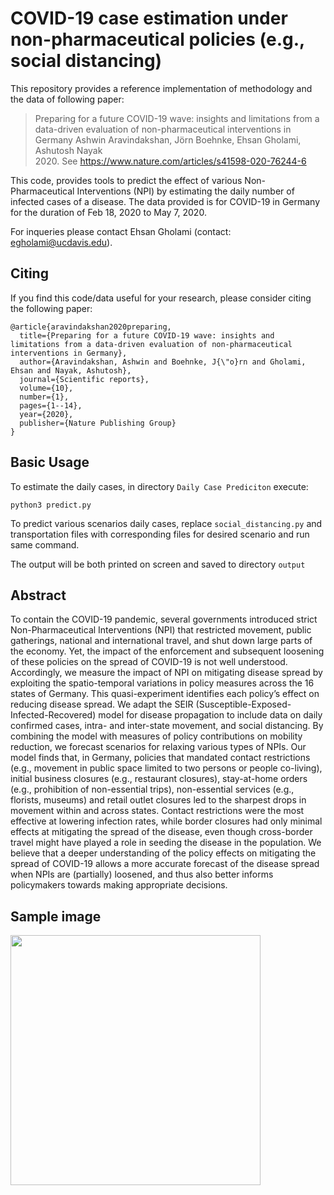 # COVID-19 case estimation under non-pharmaceutical policies (e.g., social distancing)

This repository provides a reference implementation of methodology and the data of following paper:

> Preparing for a future COVID-19 wave: insights and limitations from a data-driven evaluation of non-pharmaceutical interventions in Germany
> Ashwin Aravindakshan, Jörn Boehnke, Ehsan Gholami, Ashutosh Nayak  
> 2020. See https://www.nature.com/articles/s41598-020-76244-6

This code, provides tools to predict the effect of various Non-Pharmaceutical Interventions (NPI) by estimating the daily number of infected cases of a disease. The data provided is for COVID-19 in Germany for the duration of Feb 18, 2020 to May 7, 2020.

For inqueries please contact Ehsan Gholami (contact: egholami@ucdavis.edu).

## Citing

If you find this code/data useful for your research, please consider citing the following paper:

    @article{aravindakshan2020preparing,
      title={Preparing for a future COVID-19 wave: insights and limitations from a data-driven evaluation of non-pharmaceutical interventions in Germany},
      author={Aravindakshan, Ashwin and Boehnke, J{\"o}rn and Gholami, Ehsan and Nayak, Ashutosh},
      journal={Scientific reports},
      volume={10},
      number={1},
      pages={1--14},
      year={2020},
      publisher={Nature Publishing Group}
    }

## Basic Usage

To estimate the daily cases, in directory `Daily Case Prediciton` execute:  

`python3 predict.py`

To predict various scenarios daily cases, replace `social_distancing.py` and transportation files with corresponding files for desired scenario and run same command.
    
The output will be both printed on screen and saved to directory `output`

## Abstract

To contain the COVID-19 pandemic, several governments introduced strict Non-Pharmaceutical Interventions (NPI) that restricted movement, public gatherings, national and international travel, and shut down large parts of the economy. Yet, the impact of the enforcement and subsequent loosening of these policies on the spread of COVID-19 is not well understood. Accordingly, we measure the impact of NPI on mitigating disease spread by exploiting the spatio-temporal variations in policy measures across the 16 states of Germany. This quasi-experiment identifies each policy’s effect on reducing disease spread. We adapt the SEIR (Susceptible-Exposed- Infected-Recovered) model for disease propagation to include data on daily confirmed cases, intra- and inter-state movement, and social distancing. By combining the model with measures of policy contributions on mobility reduction, we forecast scenarios for relaxing various types of NPIs. Our model finds that, in Germany, policies that mandated contact restrictions (e.g., movement in public space limited to two persons or people co-living), initial business closures (e.g., restaurant closures), stay-at-home orders (e.g., prohibition of non-essential trips), non-essential services (e.g., florists, museums) and retail outlet closures led to the sharpest drops in movement within and across states. Contact restrictions were the most effective at lowering infection rates, while border closures had only minimal effects at mitigating the spread of the disease, even though cross-border travel might have played a role in seeding the disease in the population. We believe that a deeper understanding of the policy effects on mitigating the spread of COVID-19 allows a more accurate forecast of the disease spread when NPIs are (partially) loosened, and thus also better informs policymakers towards making appropriate decisions.

## Sample image
<img src="https://user-images.githubusercontent.com/17379116/153746199-392b5a06-9b53-4db5-b0c4-9a41090ec129.png" width="400">

